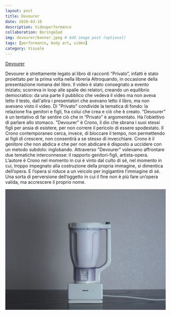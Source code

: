 ```yaml
---
layout: post
title: Devourer
date: 2010-03-10
description: Videoperformance
collaboration: Boring&Sad
img: devourer/banner.jpeg # Add image post (optional)
tags: [performance, body art, video]
category: Visuale
---
```

[Devourer](https://vimeo.com/48023897)

Devourer è strettamente legato al libro di racconti “Privato”, infatti è stato proiettato per la prima volta nella libreria Altroquando, in occasione della presentazione romana del libro. Il video è stato consegnato a evento iniziato; scorreva in loop alle spalle dei relatori, creando un equilibrio democratico: da una parte il pubblico che vedeva il video ma non aveva letto il testo, dall'altra i presentatori che avevano letto il libro, ma non avevano visto il video.
Di "Privato" condivide la tematica di fondo: la relazione fra genitori e figli, fra colui che crea e ciò che è creato. “Devourer” è un tentativo di far sentire ciò che in “Privato” è argomentato. Ha l’obiettivo di parlare allo stomaco.
"Devourer" è Crono, il dio che sbrana i suoi stessi figli per ansia di esistere, per non correre il pericolo di essere spodestato. Il Crono contemporaneo cerca, invece, di bloccare il tempo, non permettendo ai figli di crescere, non consentirà a se stesso di invecchiare. Crono è il genitore che non abdica e che per non abdicare è disposto a uccidere con un metodo subdolo: inglobando. Attraverso "Devourer" volevamo affrontare due tematiche interconnesse: il rapporto genitori-figli, artista-opera.
L’autore è Crono nel momento in cui è vinto dal culto di sé, nel momento in cui, troppo impegnato alla costruzione della propria immagine, si dimentica dell’opera. E l’opera si riduce a un veicolo per ingigantire l’immagine di sé. Una sorta di perversione dell’oggetto in cui il fine non è più fare un’opera valida, ma accrescere il proprio nome.


![](../assets/img/devourer/frullatore.jpg)
